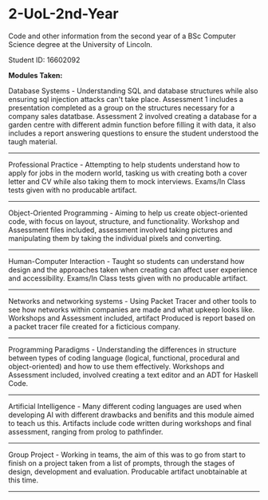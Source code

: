 # 2-UoL-2nd-Year
Code and other information from the second year of a BSc Computer Science degree at the University of Lincoln.

Student ID: 16602092 

**Modules Taken:**

Database Systems - Understanding SQL and database structures while also ensuring sql injection attacks can't take place.
Assessment 1 includes a presentation completed as a group on the structures necessary for a company sales datatbase.
Assessment 2 involved creating a database for a garden centre with different admin function before filling it with data, it also includes a report answering questions to ensure the student understood the taugh material. 

---
Professional Practice - Attempting to help students understand how to apply for jobs in the modern world, tasking us with creating both a cover letter and CV while also taking them to mock interviews.
Exams/In Class tests given with no producable artifact.
 
---
Object-Oriented Programming - Aiming to help us create object-oriented code, with focus on layout, structure, and functionality.
Workshop and Assessment files included, assessment involved taking pictures and manipulating them by taking the individual pixels and converting.

---
Human-Computer Interaction - Taught so students can understand how design and the approaches taken when creating can affect user experience and accessibility.
Exams/In Class tests given with no producable artifact.

---
Networks and networking systems - Using Packet Tracer and other tools to see how networks within companies are made and what upkeep looks like.
Workshops and Assessment included, artifact Produced is report based on a packet tracer file created for a ficticious company.

---
Programming Paradigms - Understanding the differences in structure between types of coding language (logical, functional, procedural and object-oriented) and how to use them effectively.
Workshops and Assessment included, involved creating a text editor and an ADT for Haskell Code.

---
Artificial Intelligence - Many different coding languages are used when developing AI with different drawbacks and benifits and this module aimed to teach us this.
Artifacts include code written during workshops and final assessment, ranging from prolog to pathfinder.

---
Group Project - Working in teams, the aim of this was to go from start to finish on a project taken from a list of prompts, through the stages of design, development and evaluation.
Producable artifact unobtainable at this time.

---
